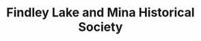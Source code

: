 ---
layout: repo
title: "Findley Lake and Mina Historical Society"
id: 20311
permalink: repos/20311/
---